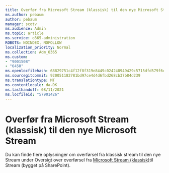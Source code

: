 ```yaml
---
title: Overfør fra Microsoft Stream (klassisk) til den nye Microsoft Stream
ms.author: pebaum
author: pebaum
manager: scotv
ms.audience: Admin
ms.topic: article
ms.service: o365-administration
ROBOTS: NOINDEX, NOFOLLOW
localization_priority: Normal
ms.collection: Adm_O365
ms.custom:
- "9001508"
- "6450"
ms.openlocfilehash: 68829751c4f12f8f319e8449c024248949429c5715dfd579f6cbc67d59584b5f
ms.sourcegitcommit: 920051182781bd97ce4d4d6fbd268cb37b84d239
ms.translationtype: MT
ms.contentlocale: da-DK
ms.lasthandoff: 08/11/2021
ms.locfileid: "57901426"
---
```

# <a name="migrate-from-microsoft-stream-classic-to-the-new-microsoft-stream"></a>Overfør fra Microsoft Stream (klassisk) til den nye Microsoft Stream

Du kan finde flere oplysninger om overførsel fra klassisk stream til den nye Stream under Oversigt over overførsel fra [Microsoft Stream (klassisk)](https://docs.microsoft.com/stream/streamnew/stream-classic-to-new-migration-overview)til Stream (bygget på SharePoint).